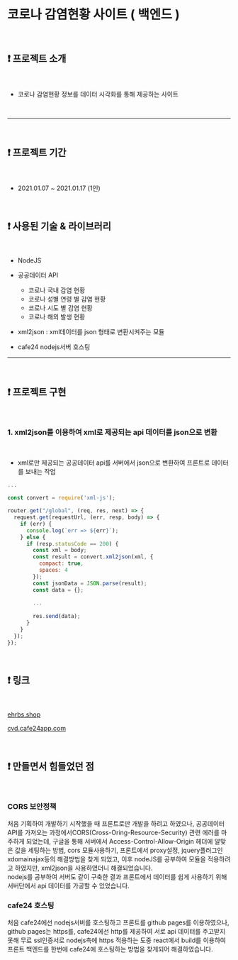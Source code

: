 # 코로나 감염현황 사이트 ( 백엔드 )

<br>

## ❗️ 프로젝트 소개

<br>

- 코로나 감염현황 정보를 데이터 시각화를 통해 제공하는 사이트

<br>

---

<br>

## ❗️ 프로젝트 기간

<br>

- 2021.01.07 ~ 2021.01.17 (1인)

<br>

## ❗️ 사용된 기술 & 라이브러리

<br>

- NodeJS

- 공공데이터 API
	- 코로나 국내 감염 현황
	- 코로나 성별 연령 별 감염 현황
	- 코로나 시도 별 감염 현황
	- 코로나 해외 발생 현황

- xml2json : xml데이터를 json 형태로 변환시켜주는 모듈

- cafe24 nodejs서버 호스팅
  <br>

---

<br>

## ❗️ 프로젝트 구현

<br>

### 1. xml2json를 이용하여 xml로 제공되는 api 데이터를 json으로 변환

<br>

- xml로만 제공되는 공공데이터 api를 서버에서 json으로 변환하여 프론트로 데이터를 보내는 작업

```js
...

const convert = require('xml-js');

router.get("/global", (req, res, next) => {
  request.get(requestUrl, (err, resp, body) => {
    if (err) {
      console.log(`err => ${err}`);
    } else {
      if (resp.statusCode == 200) {
        const xml = body;
        const result = convert.xml2json(xml, {
          compact: true,
          spaces: 4
        });
        const jsonData = JSON.parse(result);
		const data = {};
		
		...
		
        res.send(data);
      }
    }
  });
});
```



<br>

## ❗️ 링크

<br>

[ehrbs.shop](http://ehrbs.shop)

[cvd.cafe24app.com](http://cvd.cafe24app.com)

<br>

## ❗️ 만들면서 힘들었던 점

<br>

### CORS 보안정책

처음 기획하여 개발하기 시작했을 때 프론트로만 개발을 하려고 하였으나,
공공데이터 API를 가져오는 과정에서CORS(Cross-Oring-Resource-Security) 관련 에러를 마주하게 되었는데, 구글을 통해 
서버에서 Access-Control-Allow-Origin 헤더에 알맞은 값을 세팅하는 방법,
cors 모듈사용하기,
프론트에서 proxy설정, jquery플러그인 xdomainajax등의 해결방법을 찾게 되었고,
이후 nodeJS를 공부하여 모듈을 적용하려고 하였지만, xml2json을 사용하였더니 해결되었습니다.
<br>
nodejs를 공부하여 서버도 같이 구축한 결과 프론트에서 데이터를 쉽게 사용하기 위해 서버단에서 api 데이터를 가공할 수 있었습니다.
<br>
### cafe24 호스팅
처음 cafe24에선 nodejs서버를 호스팅하고 프론트를 github pages를 이용하였으나, 
github pages는 https를, cafe24에선 http를 제공하여 서로 api 데이터를 주고받지 못해
무료 ssl인증서로 nodejs측에 https 적용하는 도중 react에서 build를 이용하여 프론트 백엔드를 한번에 cafe24에 호스팅하는 방법을 찾게되어 해결하였습니다.

<br>
